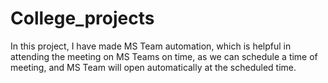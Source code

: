 # College_projects
In this project, I have made MS Team automation, which is helpful in attending the meeting on MS Teams on time, as we can schedule a time of meeting, and MS Team will open automatically at the scheduled time.
